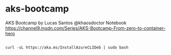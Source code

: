 # aks-bootcamp
AKS Bootcamp by Lucas Santos @khaosdoctor Notebook
https://channel9.msdn.com/Series/AKS-Bootcamp-From-zero-to-container-hero

## 
```curl -sL https://aka.ms/InstallAzureCLIDeb | sudo bash```
